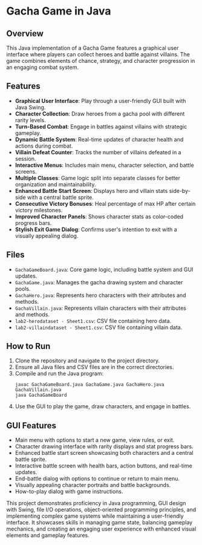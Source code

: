 # Gacha Game in Java

## Overview

This Java implementation of a Gacha Game features a graphical user interface where players can collect heroes and battle against villains. The game combines elements of chance, strategy, and character progression in an engaging combat system.

## Features

- **Graphical User Interface**: Play through a user-friendly GUI built with Java Swing.
- **Character Collection**: Draw heroes from a gacha pool with different rarity levels.
- **Turn-Based Combat**: Engage in battles against villains with strategic gameplay.
- **Dynamic Battle System**: Real-time updates of character health and actions during combat.
- **Villain Defeat Counter**: Tracks the number of villains defeated in a session.
- **Interactive Menus**: Includes main menu, character selection, and battle screens.
- **Multiple Classes**: Game logic split into separate classes for better organization and maintainability.
- **Enhanced Battle Start Screen**: Displays hero and villain stats side-by-side with a central battle sprite.
- **Consecutive Victory Bonuses**: Heal percentage of max HP after certain victory milestones.
- **Improved Character Panels**: Shows character stats as color-coded progress bars.
- **Stylish Exit Game Dialog**: Confirms user's intention to exit with a visually appealing dialog.

## Files

- `GachaGameBoard.java`: Core game logic, including battle system and GUI updates.
- `GachaGame.java`: Manages the gacha drawing system and character pools.
- `GachaHero.java`: Represents hero characters with their attributes and methods.
- `GachaVillain.java`: Represents villain characters with their attributes and methods.
- `lab2-herodataset - Sheet1.csv`: CSV file containing hero data.
- `lab2-villaindataset - Sheet1.csv`: CSV file containing villain data.

## How to Run

1. Clone the repository and navigate to the project directory.
2. Ensure all Java files and CSV files are in the correct directories.
3. Compile and run the Java program:
   ```
   javac GachaGameBoard.java GachaGame.java GachaHero.java GachaVillain.java
   java GachaGameBoard
   ```
4. Use the GUI to play the game, draw characters, and engage in battles.

## GUI Features

- Main menu with options to start a new game, view rules, or exit.
- Character drawing interface with rarity displays and stat progress bars.
- Enhanced battle start screen showcasing both characters and a central battle sprite.
- Interactive battle screen with health bars, action buttons, and real-time updates.
- End-battle dialog with options to continue or return to main menu.
- Visually appealing character portraits and battle backgrounds.
- How-to-play dialog with game instructions.

This project demonstrates proficiency in Java programming, GUI design with Swing, file I/O operations, object-oriented programming principles, and implementing complex game systems while maintaining a user-friendly interface. It showcases skills in managing game state, balancing gameplay mechanics, and creating an engaging user experience with enhanced visual elements and gameplay features.
